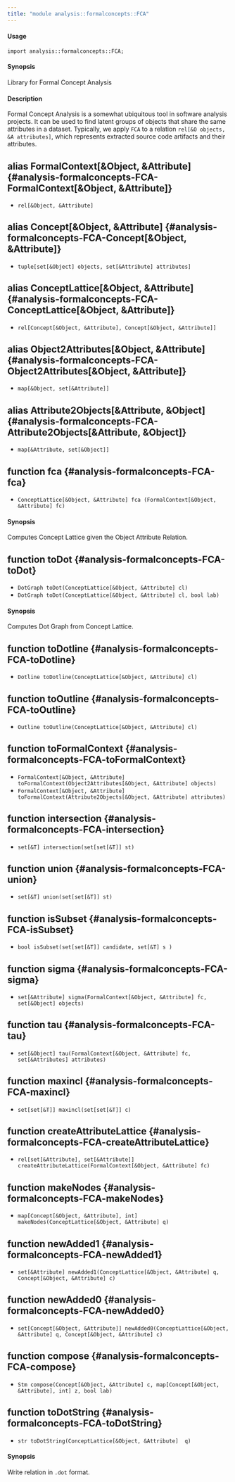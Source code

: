 ```yaml
---
title: "module analysis::formalconcepts::FCA"
---
```


#### Usage

`import analysis::formalconcepts::FCA;`

#### Synopsis

Library for Formal Concept Analysis

#### Description

Formal Concept Analysis is a somewhat ubiquitous tool in software analysis projects. 
It can be used to find latent groups of objects that share the same attributes in a dataset. 
Typically, we apply `FCA` to a relation `rel[&O objects, &A attributes]`, which represents
extracted source code artifacts and their attributes.

## alias FormalContext[&Object, &Attribute] {#analysis-formalconcepts-FCA-FormalContext[&Object, &Attribute]}

* `rel[&Object, &Attribute]`

## alias Concept[&Object, &Attribute] {#analysis-formalconcepts-FCA-Concept[&Object, &Attribute]}

* `tuple[set[&Object] objects, set[&Attribute] attributes]`

## alias ConceptLattice[&Object, &Attribute] {#analysis-formalconcepts-FCA-ConceptLattice[&Object, &Attribute]}

* `rel[Concept[&Object, &Attribute], Concept[&Object, &Attribute]]`

## alias Object2Attributes[&Object, &Attribute] {#analysis-formalconcepts-FCA-Object2Attributes[&Object, &Attribute]}

* `map[&Object, set[&Attribute]]`

## alias Attribute2Objects[&Attribute, &Object] {#analysis-formalconcepts-FCA-Attribute2Objects[&Attribute, &Object]}

* `map[&Attribute, set[&Object]]`

## function fca {#analysis-formalconcepts-FCA-fca}

* ``ConceptLattice[&Object, &Attribute] fca (FormalContext[&Object, &Attribute] fc)``

#### Synopsis

Computes Concept Lattice given the Object Attribute Relation.

## function toDot {#analysis-formalconcepts-FCA-toDot}

* ``DotGraph toDot(ConceptLattice[&Object, &Attribute] cl)``
* ``DotGraph toDot(ConceptLattice[&Object, &Attribute] cl, bool lab)``

#### Synopsis

Computes Dot Graph from Concept Lattice.

## function toDotline {#analysis-formalconcepts-FCA-toDotline}

* ``Dotline toDotline(ConceptLattice[&Object, &Attribute] cl)``

## function toOutline {#analysis-formalconcepts-FCA-toOutline}

* ``Outline toOutline(ConceptLattice[&Object, &Attribute] cl)``

## function toFormalContext {#analysis-formalconcepts-FCA-toFormalContext}

* ``FormalContext[&Object, &Attribute] toFormalContext(Object2Attributes[&Object, &Attribute] objects)``
* ``FormalContext[&Object, &Attribute] toFormalContext(Attribute2Objects[&Object, &Attribute] attributes)``

## function intersection {#analysis-formalconcepts-FCA-intersection}

* ``set[&T] intersection(set[set[&T]] st)``

## function union {#analysis-formalconcepts-FCA-union}

* ``set[&T] union(set[set[&T]] st)``

## function isSubset {#analysis-formalconcepts-FCA-isSubset}

* ``bool isSubset(set[set[&T]] candidate, set[&T] s )``

## function sigma {#analysis-formalconcepts-FCA-sigma}

* ``set[&Attribute] sigma(FormalContext[&Object, &Attribute] fc, set[&Object] objects)``

## function tau {#analysis-formalconcepts-FCA-tau}

* ``set[&Object] tau(FormalContext[&Object, &Attribute] fc, set[&Attributes] attributes)``

## function maxincl {#analysis-formalconcepts-FCA-maxincl}

* ``set[set[&T]] maxincl(set[set[&T]] c)``

## function createAttributeLattice {#analysis-formalconcepts-FCA-createAttributeLattice}

* ``rel[set[&Attribute], set[&Attribute]] createAttributeLattice(FormalContext[&Object, &Attribute] fc)``

## function makeNodes {#analysis-formalconcepts-FCA-makeNodes}

* ``map[Concept[&Object, &Attribute], int] makeNodes(ConceptLattice[&Object, &Attribute] q)``

## function newAdded1 {#analysis-formalconcepts-FCA-newAdded1}

* ``set[&Attribute] newAdded1(ConceptLattice[&Object, &Attribute] q,  Concept[&Object, &Attribute] c)``

## function newAdded0 {#analysis-formalconcepts-FCA-newAdded0}

* ``set[Concept[&Object, &Attribute]] newAdded0(ConceptLattice[&Object, &Attribute] q, Concept[&Object, &Attribute] c)``

## function compose {#analysis-formalconcepts-FCA-compose}

* ``Stm compose(Concept[&Object, &Attribute] c, map[Concept[&Object, &Attribute], int] z, bool lab)``

## function toDotString {#analysis-formalconcepts-FCA-toDotString}

* ``str toDotString(ConceptLattice[&Object, &Attribute]  q)``

#### Synopsis

Write relation in `.dot` format.

